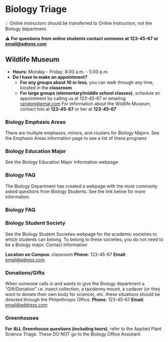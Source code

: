 # Biology Triage

💡 Online instructors should be transferred to Online Instruction, not the Biology department.

⚠️ **For questions from online students contact someone at 123-45-67 or email@adress.com**

 ## Wildlife Museum

- **Hours:** Monday - Friday: 8:00 a.m. - 5:00 p.m.
- **Do I have to make an appointment?**
  - **For any groups about 10 or less**, you can walk through any time, located in the **classroom**
  - **For large groups (elementary/middle school classes)**, schedule an appointment by calling us at 123-45-67 or emailing random@emal.com
For information about the Wildlife Museum, contact him at **123-45-67** or her at **123-45-67**

### **Biology Emphasis Areas**

There are multiple emphases, minors, and clusters for Biology Majors. See the Emphasis Areas information page to see a list of these programs

### **Biology Education Major**

See the Biology Education Major Information webpage

### **Biology FAQ**

The Biology Department has created a webpage with the most commonly asked questions from Biology Students. See the link below for more information. 

### **Biology FAQ**

### **Biology Student Society**

See the Biology Student Societies webpage for the academic societies to which  students can belong. To belong to these societies, you do not need to be a Biology major.
Contact Information

**Location on Campus**: classroom
**Phone**: 123-45-67
**Email**: email@adress.com

 ### **Donations/Gifts**

When someone calls in and wants to give the Biology department a “Gift/Donation” i.e. insect collection, a taxidermy mount, a cadaver (or they want to donate their own body for science), etc. these situations should be directed through the Philanthropic Office. 
**Phone**: 123-45-67
**Email**: email@address.com

### **Greenhouses**

**For ALL Greenhouse questions (including tours)**, refer to the Applied Plant Science Triage. These DO NOT go to the Biology Office Assistant.
